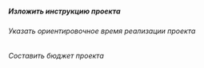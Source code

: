 ##### Изложить инструкцию проекта
###### Указать ориентировочное время реализации проекта
###### Составить бюджет проекта